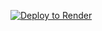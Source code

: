 [![Deploy to Render](https://render.com/images/deploy-to-render-button.svg)](https://render.com/deploy?repo=https://github.com/bestruirui/WebRTC-API.git)
